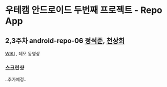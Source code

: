 # 우테캠 안드로이드 두번째 프로젝트 - Repo App
## 2,3주차 android-repo-06 [정석준](https://github.com/eshc123), [천상희](https://github.com/Skipancho)

[WIKI](https://github.com/woowa-techcamp-2022/android-repo-06/wiki) , 데모 동영상

### 스크린샷

..추가예정..

